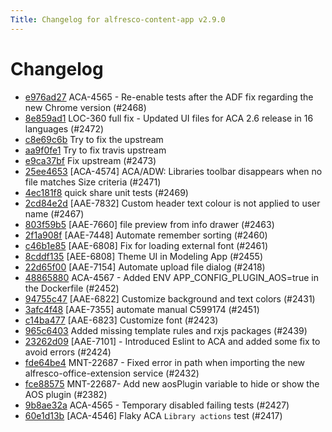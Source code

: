 ```yaml
---
Title: Changelog for alfresco-content-app v2.9.0
---
```


# Changelog

- [e976ad27](https://github.com/Alfresco/alfresco-content-app/commit/e976ad27) ACA-4565 - Re-enable tests after the ADF fix regarding the new Chrome version (#2468)
- [8e859ad1](https://github.com/Alfresco/alfresco-content-app/commit/8e859ad1) LOC-360 full fix - Updated UI files for ACA 2.6 release in 16 languages (#2472)
- [c8e69c6b](https://github.com/Alfresco/alfresco-content-app/commit/c8e69c6b) Try to fix the upstream
- [aa9f0fe1](https://github.com/Alfresco/alfresco-content-app/commit/aa9f0fe1) Try to fix travis upstream
- [e9ca37bf](https://github.com/Alfresco/alfresco-content-app/commit/e9ca37bf) Fix upstream (#2473)
- [25ee4653](https://github.com/Alfresco/alfresco-content-app/commit/25ee4653) [ACA-4574] ACA/ADW: Libraries toolbar disappears when no file matches Size criteria (#2471)
- [4ec181f8](https://github.com/Alfresco/alfresco-content-app/commit/4ec181f8) quick share unit tests (#2469)
- [2cd84e2d](https://github.com/Alfresco/alfresco-content-app/commit/2cd84e2d) [AAE-7832] Custom header text colour is not applied to user name (#2467)
- [803f59b5](https://github.com/Alfresco/alfresco-content-app/commit/803f59b5) [AAE-7660] file preview from info drawer (#2463)
- [2f1a908f](https://github.com/Alfresco/alfresco-content-app/commit/2f1a908f) [AAE-7448] Automate remember sorting (#2460)
- [c46b1e85](https://github.com/Alfresco/alfresco-content-app/commit/c46b1e85) [AAE-6808] Fix for loading external font (#2461)
- [8cddf135](https://github.com/Alfresco/alfresco-content-app/commit/8cddf135) [AEE-6808] Theme UI in Modeling App (#2455)
- [22d65f00](https://github.com/Alfresco/alfresco-content-app/commit/22d65f00) [AAE-7154] Automate upload file dialog (#2418)
- [48865880](https://github.com/Alfresco/alfresco-content-app/commit/48865880) ACA-4567 - Added ENV APP_CONFIG_PLUGIN_AOS=true in the Dockerfile (#2452)
- [94755c47](https://github.com/Alfresco/alfresco-content-app/commit/94755c47) [AAE-6822] Customize background and text colors (#2431)
- [3afc4f48](https://github.com/Alfresco/alfresco-content-app/commit/3afc4f48) [AAE-7355] automate manual C599174 (#2451)
- [c14ba477](https://github.com/Alfresco/alfresco-content-app/commit/c14ba477) [AAE-6823] Customize font (#2423)
- [965c6403](https://github.com/Alfresco/alfresco-content-app/commit/965c6403) Added missing template rules and rxjs packages (#2439)
- [23262d09](https://github.com/Alfresco/alfresco-content-app/commit/23262d09) [AAE-7101] - Introduced Eslint to ACA and added some fix to avoid errors (#2424)
- [fde64be4](https://github.com/Alfresco/alfresco-content-app/commit/fde64be4) MNT-22687 - Fixed error in path when importing the new alfresco-office-extension service (#2432)
- [fce88575](https://github.com/Alfresco/alfresco-content-app/commit/fce88575) MNT-22687- Add new aosPlugin variable to hide or show the AOS plugin (#2382)
- [9b8ae32a](https://github.com/Alfresco/alfresco-content-app/commit/9b8ae32a) ACA-4565 - Temporary disabled failing tests (#2427)
- [60e1d13b](https://github.com/Alfresco/alfresco-content-app/commit/60e1d13b) [ACA-4546] Flaky ACA `Library actions` test (#2417)

